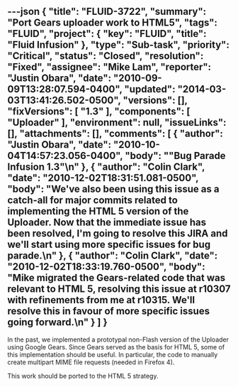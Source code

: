 ---json
{
  "title": "FLUID-3722",
  "summary": "Port Gears uploader work to HTML5",
  "tags": "FLUID",
  "project": {
    "key": "FLUID",
    "title": "Fluid Infusion"
  },
  "type": "Sub-task",
  "priority": "Critical",
  "status": "Closed",
  "resolution": "Fixed",
  "assignee": "Mike Lam",
  "reporter": "Justin Obara",
  "date": "2010-09-09T13:28:07.594-0400",
  "updated": "2014-03-03T13:41:26.502-0500",
  "versions": [],
  "fixVersions": [
    "1.3"
  ],
  "components": [
    "Uploader"
  ],
  "environment": null,
  "issueLinks": [],
  "attachments": [],
  "comments": [
    {
      "author": "Justin Obara",
      "date": "2010-10-04T14:57:23.056-0400",
      "body": "\"Bug Parade Infusion 1.3\"\n"
    },
    {
      "author": "Colin Clark",
      "date": "2010-12-02T18:31:51.081-0500",
      "body": "We've also been using this issue as a catch-all for major commits related to implementing the HTML 5 version of the Uploader. Now that the immediate issue has been resolved, I'm going to resolve this JIRA and we'll start using more specific issues for bug parade.\n"
    },
    {
      "author": "Colin Clark",
      "date": "2010-12-02T18:33:19.760-0500",
      "body": "Mike migrated the Gears-related code that was relevant to HTML 5, resolving this issue at r10307 with refinements from me at r10315. We'll resolve this in favour of more specific issues going forward.\n"
    }
  ]
}
---
In the past, we implemented a prototypal non-Flash version of the Uploader using Google Gears. Since Gears served as the basis for HTML 5, some of this implementation should be useful. In particular, the code to manually create multipart MIME file requests (needed in Firefox 4).

This work should be ported to the HTML 5 strategy.

        